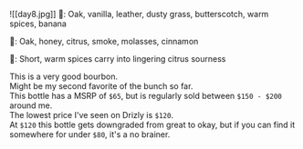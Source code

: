 ![[day8.jpg]]
👃: Oak, vanilla, leather, dusty grass, butterscotch, warm spices, banana

👅: Oak, honey, citrus, smoke, molasses, cinnamon

🏁: Short, warm spices carry into lingering citrus sourness

This is a very good bourbon.  
Might be my second favorite of the bunch so far.  
This bottle has a MSRP of `$65`, but is regularly sold between `$150 - $200` around me.  
The lowest price I've seen on Drizly is `$120`.  
At `$120` this bottle gets downgraded from great to okay, but if you can find it somewhere for under `$80`, it's a no brainer.